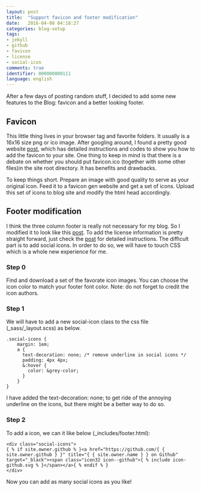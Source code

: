 ```yaml
---
layout: post
title:  "Support favicon and footer modification"
date:   2016-04-08 04:18:27 
categories: blog-setup
tags: 
- jekyll
- github
- favicon
- license
- social-icon
comments: true
identifier: 000000000111
language: english
---
```


After a few days of posting random stuff, I decided to add some new features to the Blog: favicon and a better looking footer.

## Favicon

This little thing lives in your browser tag and favorite folders. It usually is a 16x16 size png or ico image. After googling around, I found a pretty good website [post](http://www.realfavicongenerator.net "Real Favicon Generator.net"), which has detailed instructions and codes to show you how to add the favicon to your site. One thing to keep in mind is that there is a debate on whether you should put favicon.ico (together with some other files)in the site root directory. It has benefits and drawbacks.

To keep things short. Prepare an image with good quality to serve as your original icon. Feed it to a favicon gen website and get a set of icons. Upload this set of icons to blog site and modify the html head accordingly.

## Footer modification

I think the three column footer is really not necessary for my blog. So I modified it to look like this [post](http://http://themicronaut.github.io/ "Blog"). To add the license information is pretty straight forward, just check the [post](http://creativecommons.org/licenses/by-nc-sa/4.0/ "Creative Commons International License") for detailed instructions. The difficult part is to add social icons. In order to do so, we will have to touch CSS which is a whole new experience for me. 

### Step 0

Find and download a set of the favorate icon images. You can choose the icon color to match your footer font color. Note: do not forget to credit the icon authors.

### Step 1

We will have to add a new social-icon class to the css file (_sass/_layout.scss) as below.

    
    .social-icons {
        margin: 1em;
        a {
          text-decoration: none; /* remove underline in social icons */
          padding: 4px 4px;
          &:hover {
            color: &grey-color;
          }
        }
    }


I have added the text-decoration: none; to get ride of the annoying underline on the icons, but there might be a better way to do so. 

### Step 2

To add a icon, we can it like below (_includes/footer.html):


    <div class="social-icons">
    { % if site.owner.github % }<a href="https://github.com/{ { site.owner.github } }" title="{ { site.owner.name } } on Github" target="_black"><span class="icon32 icon--github">{ % include icon-github.svg % }</span></a>{ % endif % }
    </div>


Now you can add as many social icons as you like!
